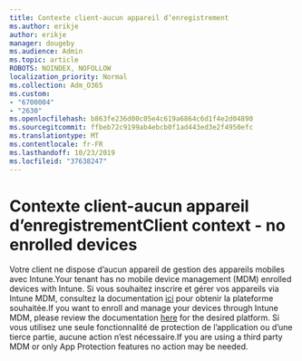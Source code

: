 ```yaml
---
title: Contexte client-aucun appareil d’enregistrement
ms.author: erikje
author: erikje
manager: dougeby
ms.audience: Admin
ms.topic: article
ROBOTS: NOINDEX, NOFOLLOW
localization_priority: Normal
ms.collection: Adm_O365
ms.custom:
- "6700004"
- "2630"
ms.openlocfilehash: b863fe236d00c05e4c619a6864c6d1f4e2d04890
ms.sourcegitcommit: ffbeb72c9199ab4ebcb0f1ad443ed3e2f4950efc
ms.translationtype: MT
ms.contentlocale: fr-FR
ms.lasthandoff: 10/23/2019
ms.locfileid: "37638247"
---
```

# <a name="client-context---no-enrolled-devices"></a><span data-ttu-id="7ebb2-102">Contexte client-aucun appareil d’enregistrement</span><span class="sxs-lookup"><span data-stu-id="7ebb2-102">Client context - no enrolled devices</span></span>

<span data-ttu-id="7ebb2-103">Votre client ne dispose d’aucun appareil de gestion des appareils mobiles avec Intune.</span><span class="sxs-lookup"><span data-stu-id="7ebb2-103">Your tenant has no mobile device management (MDM) enrolled devices with Intune.</span></span> <span data-ttu-id="7ebb2-104">Si vous souhaitez inscrire et gérer vos appareils via Intune MDM, consultez la documentation [ici](https://docs.microsoft.com/intune/device-enrollment) pour obtenir la plateforme souhaitée.</span><span class="sxs-lookup"><span data-stu-id="7ebb2-104">If you want to enroll and manage your devices through Intune MDM, please review the documentation [here](https://docs.microsoft.com/intune/device-enrollment) for the desired platform.</span></span> <span data-ttu-id="7ebb2-105">Si vous utilisez une seule fonctionnalité de protection de l’application ou d’une tierce partie, aucune action n’est nécessaire.</span><span class="sxs-lookup"><span data-stu-id="7ebb2-105">If you are using a third party MDM or only App Protection features no action may be needed.</span></span> 